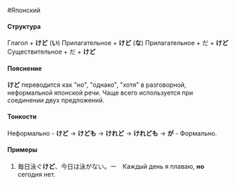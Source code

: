 #Японский 
#### Структура
Глагол + **けど**
(**い**) Прилагательное + **けど**
(**な**) Прилагательное + だ + **けど**
Существительное + だ + **けど**
#### Пояснение
**けど** переводится как "но", "однако", "хотя" в разговорной, неформальной японской речи. Чаще всего используется при соединении двух предложений.
#### Тонкости
Неформально - **けど** -> **けども** -> **けれど** -> **けれども** -> **が** - Формально.
#### Примеры
1. 毎日泳ぐ**けど**、今日は泳がない。ー　Каждый день я плаваю, **но** сегодня нет. 